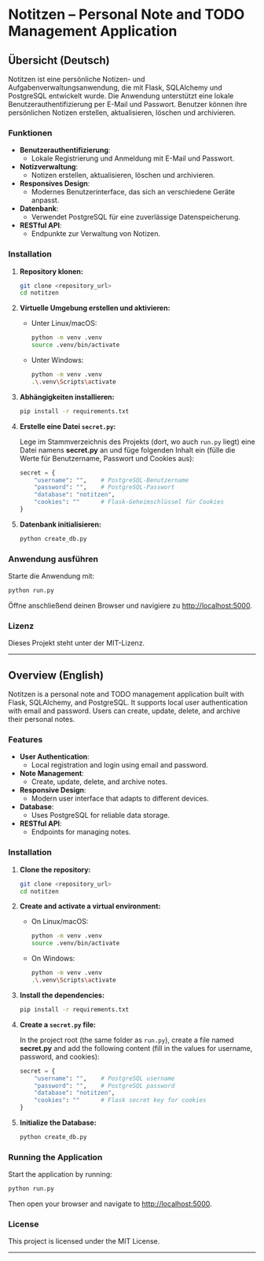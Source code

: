 # Notitzen – Personal Note and TODO Management Application

## Übersicht (Deutsch)

Notitzen ist eine persönliche Notizen- und Aufgabenverwaltungsanwendung, die mit Flask, SQLAlchemy und PostgreSQL entwickelt wurde. Die Anwendung unterstützt eine lokale Benutzerauthentifizierung per E-Mail und Passwort. Benutzer können ihre persönlichen Notizen erstellen, aktualisieren, löschen und archivieren.

### Funktionen

- **Benutzerauthentifizierung**:  
  - Lokale Registrierung und Anmeldung mit E-Mail und Passwort.
- **Notizverwaltung**:  
  - Notizen erstellen, aktualisieren, löschen und archivieren.
- **Responsives Design**:  
  - Modernes Benutzerinterface, das sich an verschiedene Geräte anpasst.
- **Datenbank**:  
  - Verwendet PostgreSQL für eine zuverlässige Datenspeicherung.
- **RESTful API**:  
  - Endpunkte zur Verwaltung von Notizen.

### Installation

1. **Repository klonen:**

   ```bash
   git clone <repository_url>
   cd notitzen
   ```

2. **Virtuelle Umgebung erstellen und aktivieren:**

   - Unter Linux/macOS:
     ```bash
     python -m venv .venv
     source .venv/bin/activate
     ```
   - Unter Windows:
     ```bash
     python -m venv .venv
     .\.venv\Scripts\activate
     ```

3. **Abhängigkeiten installieren:**

   ```bash
   pip install -r requirements.txt
   ```

4. **Erstelle eine Datei `secret.py`:**

   Lege im Stammverzeichnis des Projekts (dort, wo auch `run.py` liegt) eine Datei namens **secret.py** an und füge folgenden Inhalt ein (fülle die Werte für Benutzername, Passwort und Cookies aus):

   ```python
   secret = {
       "username": "",    # PostgreSQL-Benutzername
       "password": "",    # PostgreSQL-Passwort
       "database": "notitzen",
       "cookies": ""      # Flask-Geheimschlüssel für Cookies
   }
   ```

5. **Datenbank initialisieren:**

   ```bash
   python create_db.py
   ```

### Anwendung ausführen

Starte die Anwendung mit:

```bash
python run.py
```

Öffne anschließend deinen Browser und navigiere zu [http://localhost:5000](http://localhost:5000).

### Lizenz

Dieses Projekt steht unter der MIT-Lizenz.

---

## Overview (English)

Notitzen is a personal note and TODO management application built with Flask, SQLAlchemy, and PostgreSQL. It supports local user authentication with email and password. Users can create, update, delete, and archive their personal notes.

### Features

- **User Authentication**:  
  - Local registration and login using email and password.
- **Note Management**:  
  - Create, update, delete, and archive notes.
- **Responsive Design**:  
  - Modern user interface that adapts to different devices.
- **Database**:  
  - Uses PostgreSQL for reliable data storage.
- **RESTful API**:  
  - Endpoints for managing notes.

### Installation

1. **Clone the repository:**

   ```bash
   git clone <repository_url>
   cd notitzen
   ```

2. **Create and activate a virtual environment:**

   - On Linux/macOS:
     ```bash
     python -m venv .venv
     source .venv/bin/activate
     ```
   - On Windows:
     ```bash
     python -m venv .venv
     .\.venv\Scripts\activate
     ```

3. **Install the dependencies:**

   ```bash
   pip install -r requirements.txt
   ```

4. **Create a `secret.py` file:**

   In the project root (the same folder as `run.py`), create a file named **secret.py** and add the following content (fill in the values for username, password, and cookies):

   ```python
   secret = {
       "username": "",    # PostgreSQL username
       "password": "",    # PostgreSQL password
       "database": "notitzen",
       "cookies": ""      # Flask secret key for cookies
   }
   ```

5. **Initialize the Database:**

   ```bash
   python create_db.py
   ```

### Running the Application

Start the application by running:

```bash
python run.py
```

Then open your browser and navigate to [http://localhost:5000](http://localhost:5000).

### License

This project is licensed under the MIT License.

---

